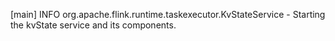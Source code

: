 [main] INFO org.apache.flink.runtime.taskexecutor.KvStateService - Starting the kvState service and its components.